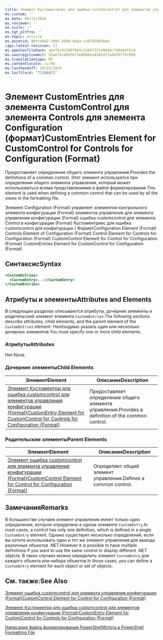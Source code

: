 ```yaml
---
title: Элемент Кустоментриес для ошибка customcontrol для элементов управления конфигурации (Format) | Документация Майкрософт
ms.custom: ''
ms.date: 09/13/2016
ms.reviewer: ''
ms.suite: ''
ms.tgt_pltfrm: ''
ms.topic: article
ms.assetid: 80fc4de2-208f-4506-9a6a-c2675bb83be4
caps.latest.revision: 11
ms.openlocfilehash: abef6c91500f665c2366f221496d4cfd6444f5c9
ms.sourcegitcommit: 52a67bcd9d7bf3e8600ea4302d1fa8970ff9c998
ms.translationtype: MT
ms.contentlocale: ru-RU
ms.lasthandoff: 10/15/2019
ms.locfileid: "72368823"
---
```

# <a name="customentries-element-for-customcontrol-for-controls-for-configuration-format"></a><span data-ttu-id="8d823-102">Элемент CustomEntries для элемента CustomControl для элемента Controls для элемента Configuration (формат)</span><span class="sxs-lookup"><span data-stu-id="8d823-102">CustomEntries Element for CustomControl for Controls for Configuration (Format)</span></span>

<span data-ttu-id="8d823-103">Предоставляет определения общего элемента управления.</span><span class="sxs-lookup"><span data-stu-id="8d823-103">Provides the definitions of a common control.</span></span> <span data-ttu-id="8d823-104">Этот элемент используется при определении общего элемента управления, который может использоваться всеми представлениями в файле форматирования.</span><span class="sxs-lookup"><span data-stu-id="8d823-104">This element is used when defining a common control that can be used by all the views in the formatting file.</span></span>

<span data-ttu-id="8d823-105">Элемент Configuration (Format) управляет элементом контрольного элемента конфигурации (Format) элементов управления для элемента управления конфигурации (Format) ошибка customcontrol для элемента Control в конфигурации (Format) Кустоментриес для ошибка customcontrol для конфигурации ( Формат</span><span class="sxs-lookup"><span data-stu-id="8d823-105">Configuration Element (Format) Controls Element of Configuration (Format) Control Element for Controls for Configuration (Format) CustomControl Element for Control for Configuration (Format) CustomEntries Element for CustomControl for Configuration (Format)</span></span>

## <a name="syntax"></a><span data-ttu-id="8d823-106">Синтаксис</span><span class="sxs-lookup"><span data-stu-id="8d823-106">Syntax</span></span>

```xml
<CustomEntries>
  <CustomEntry>...</CustomEntry>
</CustomEntries>

```

## <a name="attributes-and-elements"></a><span data-ttu-id="8d823-107">Атрибуты и элементы</span><span class="sxs-lookup"><span data-stu-id="8d823-107">Attributes and Elements</span></span>

<span data-ttu-id="8d823-108">В следующих разделах описываются атрибуты, дочерние элементы и родительский элемент элемента `CustomEntries`.</span><span class="sxs-lookup"><span data-stu-id="8d823-108">The following sections describe attributes, child elements, and the parent element of the `CustomEntries` element.</span></span> <span data-ttu-id="8d823-109">Необходимо указать один или несколько дочерних элементов.</span><span class="sxs-lookup"><span data-stu-id="8d823-109">You must specify one or more child elements.</span></span>

### <a name="attributes"></a><span data-ttu-id="8d823-110">Атрибуты</span><span class="sxs-lookup"><span data-stu-id="8d823-110">Attributes</span></span>

<span data-ttu-id="8d823-111">Нет.</span><span class="sxs-lookup"><span data-stu-id="8d823-111">None.</span></span>

### <a name="child-elements"></a><span data-ttu-id="8d823-112">Дочерние элементы</span><span class="sxs-lookup"><span data-stu-id="8d823-112">Child Elements</span></span>

|<span data-ttu-id="8d823-113">Элемент</span><span class="sxs-lookup"><span data-stu-id="8d823-113">Element</span></span>|<span data-ttu-id="8d823-114">Описание</span><span class="sxs-lookup"><span data-stu-id="8d823-114">Description</span></span>|
|-------------|-----------------|
|[<span data-ttu-id="8d823-115">Элемент Кустоментри для ошибка customcontrol для элементов управления конфигурации (Format)</span><span class="sxs-lookup"><span data-stu-id="8d823-115">CustomEntry Element for CustomControl for Controls for Configuration (Format)</span></span>](./customentry-element-for-customcontrol-for-controls-for-configuration-format.md)|<span data-ttu-id="8d823-116">Предоставляет определение общего элемента управления.</span><span class="sxs-lookup"><span data-stu-id="8d823-116">Provides a definition of the common control.</span></span>|

### <a name="parent-elements"></a><span data-ttu-id="8d823-117">Родительские элементы</span><span class="sxs-lookup"><span data-stu-id="8d823-117">Parent Elements</span></span>

|<span data-ttu-id="8d823-118">Элемент</span><span class="sxs-lookup"><span data-stu-id="8d823-118">Element</span></span>|<span data-ttu-id="8d823-119">Описание</span><span class="sxs-lookup"><span data-stu-id="8d823-119">Description</span></span>|
|-------------|-----------------|
|[<span data-ttu-id="8d823-120">Элемент ошибка customcontrol для элемента управления конфигурации (Format)</span><span class="sxs-lookup"><span data-stu-id="8d823-120">CustomControl Element for Control for Configuration (Format)</span></span>](./customcontrol-element-for-control-for-controls-for-configuration-format.md)|<span data-ttu-id="8d823-121">Определяет общий элемент управления.</span><span class="sxs-lookup"><span data-stu-id="8d823-121">Defines a common control.</span></span>|

## <a name="remarks"></a><span data-ttu-id="8d823-122">Замечания</span><span class="sxs-lookup"><span data-stu-id="8d823-122">Remarks</span></span>

<span data-ttu-id="8d823-123">В большинстве случаев элемент управления имеет только одно определение, которое определено в одном элементе `CustomEntry`.</span><span class="sxs-lookup"><span data-stu-id="8d823-123">In most cases, a control has only one definition, which is defined in a single `CustomEntry` element.</span></span> <span data-ttu-id="8d823-124">Однако существует несколько определений, если вы хотите использовать один и тот же элемент управления для вывода различных объектов .NET.</span><span class="sxs-lookup"><span data-stu-id="8d823-124">However it is possible to have multiple definitions if you want to use the same control to display different .NET objects.</span></span> <span data-ttu-id="8d823-125">В таких случаях можно определить элемент `CustomEntry` для каждого объекта или набора объектов.</span><span class="sxs-lookup"><span data-stu-id="8d823-125">In those cases, you can define a `CustomEntry` element for each object or set of objects.</span></span>

## <a name="see-also"></a><span data-ttu-id="8d823-126">См. также:</span><span class="sxs-lookup"><span data-stu-id="8d823-126">See Also</span></span>

[<span data-ttu-id="8d823-127">Элемент ошибка customcontrol для элемента управления конфигурации (Format)</span><span class="sxs-lookup"><span data-stu-id="8d823-127">CustomControl Element for Control for Configuration (Format)</span></span>](./customcontrol-element-for-control-for-controls-for-configuration-format.md)

[<span data-ttu-id="8d823-128">Элемент Кустоментри для ошибка customcontrol для элементов управления конфигурации (Format)</span><span class="sxs-lookup"><span data-stu-id="8d823-128">CustomEntry Element for CustomControl for Controls for Configuration (Format)</span></span>](./customentry-element-for-customcontrol-for-controls-for-configuration-format.md)

[<span data-ttu-id="8d823-129">Написание файла форматирования PowerShell</span><span class="sxs-lookup"><span data-stu-id="8d823-129">Writing a PowerShell Formatting File</span></span>](./writing-a-powershell-formatting-file.md)
